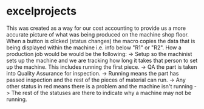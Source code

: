 # excelprojects
This was created as a way for our cost accounting to provide us a more accurate picture of what was being produced on the machine shop floor. 
When a button is clicked (status changes) the macro copies the data that is being displayed within the machine i.e. info below "R1" or "R2".
How a production job would be would be the following: 
-> Setup so the machinist sets up the machine and we are tracking how long it takes that person to set up the machine. This includes running the first piece.
-> QA the part is taken into Quality Assurance for inspection.
-> Running means the part has passed inspection and the rest of the pieces of material can run.
-> Any other status in red means there is a problem and the machine isn't running
-> The rest of the statuses are there to indicate why a machine may not be running.
